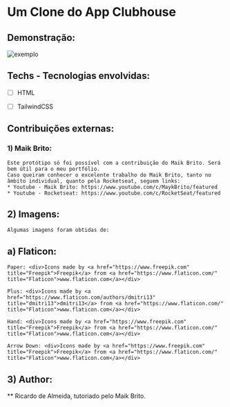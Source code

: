 # Um Clone do App Clubhouse

## Demonstração:
<img src = "https://macmagazine.com.br/wp-content/uploads/2021/02/08-clubhouse-623x1260.png" alt="exemplo">

## Techs - Tecnologias envolvidas:
* [ ] HTML
* [ ] TailwindCSS


## Contribuições externas:
### 1) Maik Brito:
    Este protótipo só foi possível com a contribuição do Maik Brito. Será bem útil para o meu portfólio.
    Caso queiram conhecer o excelente trabalho do Maik Brito, tanto no âmbito individual, quanto pela Rocketseat, seguem links:
    * Youtube - Maik Brito: https://www.youtube.com/c/MaykBrito/featured
    * Youtube - Rocketseat: https://www.youtube.com/c/RocketSeat/featured


## 2) Imagens:
    Algumas imagens foram obtidas de:

## a) Flaticon: 
    Paper: <div>Icons made by <a href="https://www.freepik.com" title="Freepik">Freepik</a> from <a href="https://www.flaticon.com/" title="Flaticon">www.flaticon.com</a></div>

    Plus: <div>Icons made by <a href="https://www.flaticon.com/authors/dmitri13" title="dmitri13">dmitri13</a> from <a href="https://www.flaticon.com/" title="Flaticon">www.flaticon.com</a></div>
    
    Hand: <div>Icons made by <a href="https://www.freepik.com" title="Freepik">Freepik</a> from <a href="https://www.flaticon.com/" title="Flaticon">www.flaticon.com</a></div>

    Arrow Down: <div>Icons made by <a href="https://www.freepik.com" title="Freepik">Freepik</a> from <a href="https://www.flaticon.com/" title="Flaticon">www.flaticon.com</a></div>

## 3) Author:
** Ricardo de Almeida, tutoriado pelo Maik Brito.